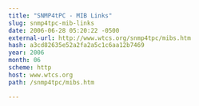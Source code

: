 ```yaml
---
title: "SNMP4tPC - MIB Links"
slug: snmp4tpc-mib-links
date: 2006-06-28 05:20:22 -0500
external-url: http://www.wtcs.org/snmp4tpc/mibs.htm
hash: a3cd82635e52a2fa2a5c1c6aa12b7469
year: 2006
month: 06
scheme: http
host: www.wtcs.org
path: /snmp4tpc/mibs.htm

---
```



